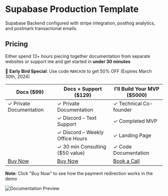 # Supabase Production Template

Supabase Backend configured with stripe integration, posthog analytics, and postmark transactional emails. 

## Pricing

Either spend *13+ hours* piecing together documentation from separate websites or support me and get started in **under 30 minutes**

🎁 **Early Bird Special**: Use code `MARCH30` to get 50% OFF (Expires March 30th, 2024)

| Docs (**$99**)                                                                        | Docs + Support (**$129**)                                                             | I'll Build Your MVP (**$5000**)                                      |
| ------------------------------------------------------------------------------------- | ------------------------------------------------------------------------------------- | -------------------------------------------------------------------- |
| ✓ Private Documentation                                                                 | ✓ Private Documentation                                                                 | ✓ Technical Co-founder                                                 |
|                                                       | ✓ Discord – Text Support                                                      | ✓ Completed MVP                                                        |
|                                                                                       | ✓ Discord – Weekly Office Hours                                               | ✓ Landing Page                                                         |
|                                                                                       | ✓ 30 min Consulting ($50 value)                                                         | ✓ Code Documentation                                                   |
| [Buy Now](https://app.devtodollars.com/payments?price=price_1Oq6bXFttF99a1NCdZqHlQ8J) | [Buy Now](https://app.devtodollars.com/payments?price=price_1OqIefFttF99a1NCezXvAtcM) | [Book a Call](https://usemotion.com/meet/ithinkwong/mvp-consulting?d=30) |

**Note**: Click "Buy Now" to see how the payment redirection works in the demo

![Documentation Preview](https://framerusercontent.com/images/t2DoTrygMH9T2zmkLSLL4HbRwX4.png)
